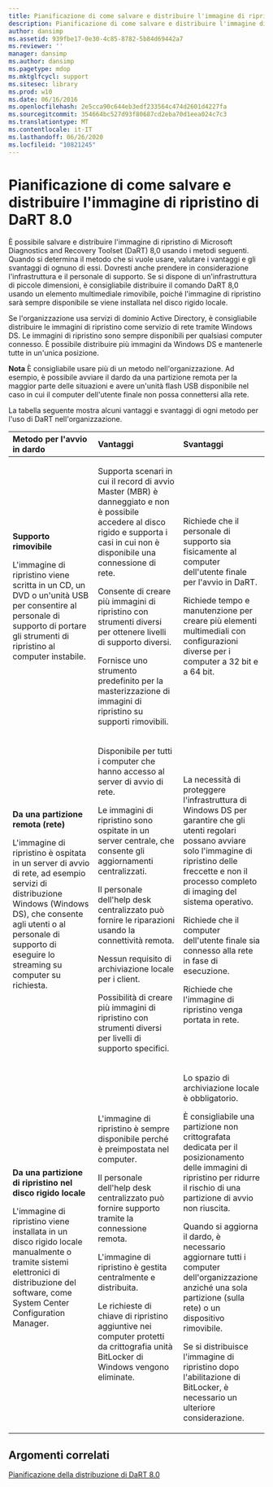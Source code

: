 ```yaml
---
title: Pianificazione di come salvare e distribuire l'immagine di ripristino di DaRT 8.0
description: Pianificazione di come salvare e distribuire l'immagine di ripristino di DaRT 8.0
author: dansimp
ms.assetid: 939fbe17-0e30-4c85-8782-5b84d69442a7
ms.reviewer: ''
manager: dansimp
ms.author: dansimp
ms.pagetype: mdop
ms.mktglfcycl: support
ms.sitesec: library
ms.prod: w10
ms.date: 06/16/2016
ms.openlocfilehash: 2e5cca90c644eb3edf233564c474d2601d4227fa
ms.sourcegitcommit: 354664bc527d93f80687cd2eba70d1eea024c7c3
ms.translationtype: MT
ms.contentlocale: it-IT
ms.lasthandoff: 06/26/2020
ms.locfileid: "10821245"
---
```

# Pianificazione di come salvare e distribuire l'immagine di ripristino di DaRT 8.0


È possibile salvare e distribuire l'immagine di ripristino di Microsoft Diagnostics and Recovery Toolset (DaRT) 8,0 usando i metodi seguenti. Quando si determina il metodo che si vuole usare, valutare i vantaggi e gli svantaggi di ognuno di essi. Dovresti anche prendere in considerazione l'infrastruttura e il personale di supporto. Se si dispone di un'infrastruttura di piccole dimensioni, è consigliabile distribuire il comando DaRT 8,0 usando un elemento multimediale rimovibile, poiché l'immagine di ripristino sarà sempre disponibile se viene installata nel disco rigido locale.

Se l'organizzazione usa servizi di dominio Active Directory, è consigliabile distribuire le immagini di ripristino come servizio di rete tramite Windows DS. Le immagini di ripristino sono sempre disponibili per qualsiasi computer connesso. È possibile distribuire più immagini da Windows DS e mantenerle tutte in un'unica posizione.

**Nota**  È consigliabile usare più di un metodo nell'organizzazione. Ad esempio, è possibile avviare il dardo da una partizione remota per la maggior parte delle situazioni e avere un'unità flash USB disponibile nel caso in cui il computer dell'utente finale non possa connettersi alla rete.

 

La tabella seguente mostra alcuni vantaggi e svantaggi di ogni metodo per l'uso di DaRT nell'organizzazione.

<table>
<colgroup>
<col width="33%" />
<col width="33%" />
<col width="33%" />
</colgroup>
<thead>
<tr class="header">
<th align="left">Metodo per l'avvio in dardo</th>
<th align="left">Vantaggi</th>
<th align="left">Svantaggi</th>
</tr>
</thead>
<tbody>
<tr class="odd">
<td align="left"><p><strong>Supporto rimovibile</strong></p>
<p>L'immagine di ripristino viene scritta in un CD, un DVD o un'unità USB per consentire al personale di supporto di portare gli strumenti di ripristino al computer instabile.</p></td>
<td align="left"><p>Supporta scenari in cui il record di avvio Master (MBR) è danneggiato e non è possibile accedere al disco rigido e supporta i casi in cui non è disponibile una connessione di rete.</p>
<p>Consente di creare più immagini di ripristino con strumenti diversi per ottenere livelli di supporto diversi.</p>
<p>Fornisce uno strumento predefinito per la masterizzazione di immagini di ripristino su supporti rimovibili.</p></td>
<td align="left"><p>Richiede che il personale di supporto sia fisicamente al computer dell'utente finale per l'avvio in DaRT.</p>
<p>Richiede tempo e manutenzione per creare più elementi multimediali con configurazioni diverse per i computer a 32 bit e a 64 bit.</p></td>
</tr>
<tr class="even">
<td align="left"><p><strong>Da una partizione remota (rete)</strong></p>
<p>L'immagine di ripristino è ospitata in un server di avvio di rete, ad esempio servizi di distribuzione Windows (Windows DS), che consente agli utenti o al personale di supporto di eseguire lo streaming su computer su richiesta.</p></td>
<td align="left"><p>Disponibile per tutti i computer che hanno accesso al server di avvio di rete.</p>
<p>Le immagini di ripristino sono ospitate in un server centrale, che consente gli aggiornamenti centralizzati.</p>
<p>Il personale dell'help desk centralizzato può fornire le riparazioni usando la connettività remota.</p>
<p>Nessun requisito di archiviazione locale per i client.</p>
<p>Possibilità di creare più immagini di ripristino con strumenti diversi per livelli di supporto specifici.</p></td>
<td align="left"><p>La necessità di proteggere l'infrastruttura di Windows DS per garantire che gli utenti regolari possano avviare solo l'immagine di ripristino delle freccette e non il processo completo di imaging del sistema operativo.</p>
<p></p>
<p></p>
<p>Richiede che il computer dell'utente finale sia connesso alla rete in fase di esecuzione.</p>
<p>Richiede che l'immagine di ripristino venga portata in rete.</p></td>
</tr>
<tr class="odd">
<td align="left"><p><strong>Da una partizione di ripristino nel disco rigido locale</strong></p>
<p>L'immagine di ripristino viene installata in un disco rigido locale manualmente o tramite sistemi elettronici di distribuzione del software, come System Center Configuration Manager.</p></td>
<td align="left"><p>L'immagine di ripristino è sempre disponibile perché è preimpostata nel computer.</p>
<p>Il personale dell'help desk centralizzato può fornire supporto tramite la connessione remota.</p>
<p>L'immagine di ripristino è gestita centralmente e distribuita.</p>
<p>Le richieste di chiave di ripristino aggiuntive nei computer protetti da crittografia unità BitLocker di Windows vengono eliminate.</p></td>
<td align="left"><p>Lo spazio di archiviazione locale è obbligatorio.</p>
<p>È consigliabile una partizione non crittografata dedicata per il posizionamento delle immagini di ripristino per ridurre il rischio di una partizione di avvio non riuscita.</p>
<p>Quando si aggiorna il dardo, è necessario aggiornare tutti i computer dell'organizzazione anziché una sola partizione (sulla rete) o un dispositivo rimovibile.</p>
<p>Se si distribuisce l'immagine di ripristino dopo l'abilitazione di BitLocker, è necessario un ulteriore considerazione.</p></td>
</tr>
</tbody>
</table>

 

## Argomenti correlati


[Pianificazione della distribuzione di DaRT 8.0](planning-to-deploy-dart-80-dart-8.md)

 

 





